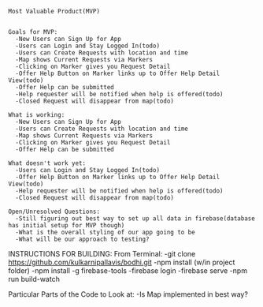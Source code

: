 
    Most Valuable Product(MVP)


    Goals for MVP:
      -New Users can Sign Up for App
      -Users can Login and Stay Logged In(todo)
      -Users can Create Requests with location and time
      -Map shows Current Requests via Markers
      -Clicking on Marker gives you Request Detail
      -Offer Help Button on Marker links up to Offer Help Detail View(todo)
      -Offer Help can be submitted
      -Help requester will be notified when help is offered(todo)
      -Closed Request will disappear from map(todo)

    What is working:
      -New Users can Sign Up for App
      -Users can Create Requests with location and time
      -Map shows Current Requests via Markers
      -Clicking on Marker gives you Request Detail
      -Offer Help can be submitted

    What doesn't work yet:
      -Users can Login and Stay Logged In(todo)
      -Offer Help Button on Marker links up to Offer Help Detail View(todo)
      -Help requester will be notified when help is offered(todo)
      -Closed Request will disappear from map(todo)

    Open/Unresolved Questions:
      -Still figuring out best way to set up all data in firebase(database has initial setup for MVP though)
      -What is the overall styling of our app going to be
      -What will be our approach to testing?



INSTRUCTIONS FOR BUILDING:
  From Terminal:
    -git clone https://github.com/kulkarnipallavis/bodhi.git
    -npm install (w/in project folder)
    -npm install -g firebase-tools
    -firebase login
    -firebase serve
    -npm run build-watch

Particular Parts of the Code to Look at:
  -Is Map implemented in best way?




